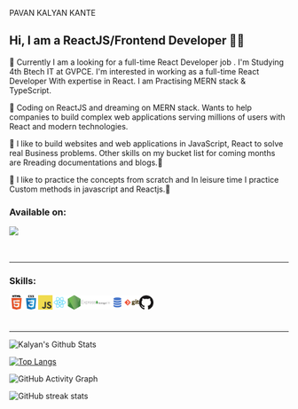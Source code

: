 PAVAN KALYAN KANTE

## Hi, I am a ReactJS/Frontend Developer 👩‍💻

🔭 Currently I am a looking for a full-time React Developer job . I'm Studying 4th Btech IT at GVPCE. I'm interested in working as a full-time React Developer With expertise in React. I am Practising  MERN stack & TypeScript.

🔭 Coding on ReactJS and dreaming on MERN stack. Wants to help companies to build complex web applications serving millions of users with React and modern technologies.

🌱 I like to build websites and web applications in JavaScript, React to solve real Business problems. Other skills on my bucket list for coming months are Rreading documentations and blogs.🙂

🌱 I like to practice the concepts from scratch and In leisure time I practice Custom methods in javascript and Reactjs.🙂

### Available on:

<a href="https://www.linkedin.com/in/pavan-kalyan-kante-817a64239"><img height="30" src="https://github.com/WaylonWalker/WaylonWalker/blob/main/icon/linkedin.png?raw=true"></a>&nbsp;&nbsp;

<br />

---

### Skills:

<img align="left" alt="HTML5" width="26px" src="https://raw.githubusercontent.com/github/explore/80688e429a7d4ef2fca1e82350fe8e3517d3494d/topics/html/html.png" />

<img align="left" alt="CSS3" width="26px" src="https://raw.githubusercontent.com/github/explore/80688e429a7d4ef2fca1e82350fe8e3517d3494d/topics/css/css.png" />

<img align="left" alt="JavaScript" width="26px" src="https://raw.githubusercontent.com/github/explore/80688e429a7d4ef2fca1e82350fe8e3517d3494d/topics/javascript/javascript.png" />

<img align="left" alt="React" width="26px" src="https://raw.githubusercontent.com/github/explore/80688e429a7d4ef2fca1e82350fe8e3517d3494d/topics/react/react.png" />

<img align="left" alt="Node.js" width="26px" src="https://raw.githubusercontent.com/github/explore/80688e429a7d4ef2fca1e82350fe8e3517d3494d/topics/nodejs/nodejs.png" />

<img align="left" alt="Node.js" width="26px" src="https://raw.githubusercontent.com/github/explore/80688e429a7d4ef2fca1e82350fe8e3517d3494d/topics/express/express.png" />

<img align="left" alt="Node.js" width="26px" src="https://raw.githubusercontent.com/github/explore/80688e429a7d4ef2fca1e82350fe8e3517d3494d/topics/mongodb/mongodb.png" />

<img align="left" alt="SQL" width="26px" src="https://raw.githubusercontent.com/github/explore/80688e429a7d4ef2fca1e82350fe8e3517d3494d/topics/sql/sql.png" />

<img align="left" alt="Git" width="26px" src="https://raw.githubusercontent.com/github/explore/80688e429a7d4ef2fca1e82350fe8e3517d3494d/topics/git/git.png" />

<img align="left" alt="GitHub" width="26px" src="https://raw.githubusercontent.com/github/explore/78df643247d429f6cc873026c0622819ad797942/topics/github/github.png" />

<br />
<br />
<br />

---

![Kalyan's Github Stats](https://github-readme-stats.vercel.app/api?username=PAVAN-KALYAN-KANTE&count_private=true&theme=dracula&show_icons=true)

[![Top Langs](https://github-readme-stats.vercel.app/api/top-langs/?username=PAVAN-KALYAN-KANTE)](https://github.com/anuraghazra/github-readme-stats)

![GitHub Activity Graph](https://activity-graph.herokuapp.com/graph?username=PAVAN-KAlYAN-KANTE)

![GitHub streak stats](https://github-readme-streak-stats.herokuapp.com/?user=PAVAN-KAlYAN-KANTE)

[linkedin]: https://www.linkedin.com/in/pavan-kalyan-kante-817a64239
[github]: https://github.com/PAVAN-KAlYAN-KANTE
